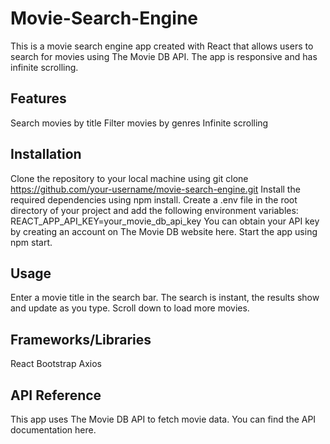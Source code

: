 # Movie-Search-Engine
This is a movie search engine app created with React that allows users to search for movies using The Movie DB API. The app is responsive and has infinite scrolling.
## **Features**
Search movies by title
Filter movies by genres
Infinite scrolling
## **Installation**
Clone the repository to your local machine using git clone https://github.com/your-username/movie-search-engine.git
Install the required dependencies using npm install.
Create a .env file in the root directory of your project and add the following environment variables: REACT_APP_API_KEY=your_movie_db_api_key
You can obtain your API key by creating an account on The Movie DB website here.
Start the app using npm start.
## **Usage**
Enter a movie title in the search bar. The search is instant, the results show and update as you type.
Scroll down to load more movies.
## **Frameworks/Libraries**
React
Bootstrap
Axios
## **API Reference**
This app uses The Movie DB API to fetch movie data. You can find the API documentation here.



